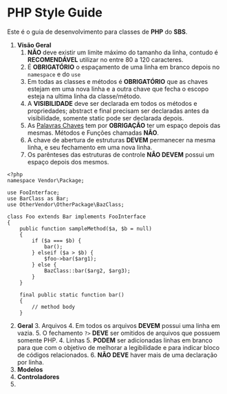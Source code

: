 # PHP Style Guide

Este é o guia de desenvolvimento para classes de **PHP** do **SBS**.

 1. **Visão Geral**
	 1. **NÃO** deve existir um limite máximo do tamanho da linha, contudo é **RECOMENDÁVEL** utilizar no entre 				  80 a 120 caracteres.
	 2. É **OBRIGATÓRIO** o espaçamento de uma linha em branco depois no `namespace` e do `use` 
	 3. Em todas as classes e métodos  é **OBRIGATÓRIO** que as chaves estejam em uma nova linha e a outra chave que fecha o escopo esteja na ultima linha da classe/método.
	 4. A **VISIBILIDADE**  deve ser declarada em todos os métodos e propriedades; abstract e final precisam ser declaradas antes da visibilidade, somente static pode ser declarada depois.
	 5. As [Palavras Chaves](http://php.net/manual/en/reserved.keywords.php) tem por **OBRIGAÇÃO** ter um espaço depois das mesmas. Métodos e Funções chamadas **NÃO**.
	 6. A chave de abertura de estruturas **DEVEM** permanecer na mesma linha, e seu fechamento em uma nova linha.
	 7. Os parênteses das estruturas de controle **NÂO DEVEM** possui um espaço depois dos mesmos.
```
<?php
namespace Vendor\Package;

use FooInterface;
use BarClass as Bar;
use OtherVendor\OtherPackage\BazClass;

class Foo extends Bar implements FooInterface
{
    public function sampleMethod($a, $b = null)
    {
        if ($a === $b) {
            bar();
        } elseif ($a > $b) {
            $foo->bar($arg1);
        } else {
            BazClass::bar($arg2, $arg3);
        }
    }

    final public static function bar()
    {
        // method body
    }
```
 2.  **Geral**
	3. Arquivos
		4. Em todos os arquivos **DEVEM** possui uma linha em vazia.
		5. O fechamento `?>` **DEVE** ser omitidos de arquivos que possuem somente PHP.
	4. Linhas
		5. **PODEM** ser adicionadas linhas em branco para que com o objetivo de melhorar a legibilidade e para indicar bloco de códigos relacionados.
		6. **NÃO DEVE** haver mais de uma declaração por linha.
 3.  **Modelos**
 4. **Controladores**
 5. 

